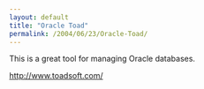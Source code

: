 ```yaml
---
layout: default
title: "Oracle Toad"
permalink: /2004/06/23/Oracle-Toad/
---
```


<P>This is a great tool for managing Oracle databases.</P>
<P><A class="" href="http://www.toadsoft.com/" target=_blank>http://www.toadsoft.com/</A></P>